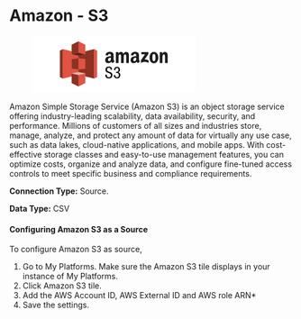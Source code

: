 # Amazon - S3

<div align="left">

<figure><img src=".gitbook/assets/image (73).png" alt="" width="290"><figcaption></figcaption></figure>

</div>

Amazon Simple Storage Service (Amazon S3) is an object storage service offering industry-leading scalability, data availability, security, and performance. Millions of customers of all sizes and industries store, manage, analyze, and protect any amount of data for virtually any use case, such as data lakes, cloud-native applications, and mobile apps. With cost-effective storage classes and easy-to-use management features, you can optimize costs, organize and analyze data, and configure fine-tuned access controls to meet specific business and compliance requirements.



**Connection Type:** Source.

**Data Type:** CSV

#### Configuring Amazon S3 as a Source

To configure Amazon S3 as source,

1. Go to My Platforms. Make sure the Amazon S3 tile displays in your instance of My Platforms.
2. Click Amazon S3 tile.
3. Add the AWS Account ID, AWS External ID and AWS role ARN\*
4. Save the settings.

